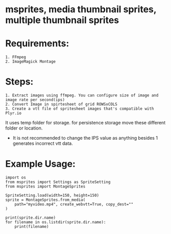 # msprites, media thumbnail sprites, multiple thumbnail sprites

# Requirements:

    1. FFmpeg
    2. ImageMagick Montage

# Steps:
    1. Extract images using ffmpeg. You can configure size of image and image rate per second(ips)
    2. Convert Image in spirtesheet of grid ROWSxCOLS
    3. Create a vtt file of spritesheet images that's compatible with Plyr.io

It uses temp folder for storage. for persistence storage move these different folder or location.
* It is not recommended to change the IPS value as anything besides 1 generates incorrect vtt data.

# Example Usage:
```
import os
from msprites import Settings as SpriteSetting
from msprites import MontageSprites

SpriteSetting.load(width=150, height=150)
sprite = MontageSprites.from_media(
    path="myvideo.mp4", create_webvtt=True, copy_dest=""
)

print(sprite.dir.name)
for filename in os.listdir(sprite.dir.name):
    print(filename)
```


